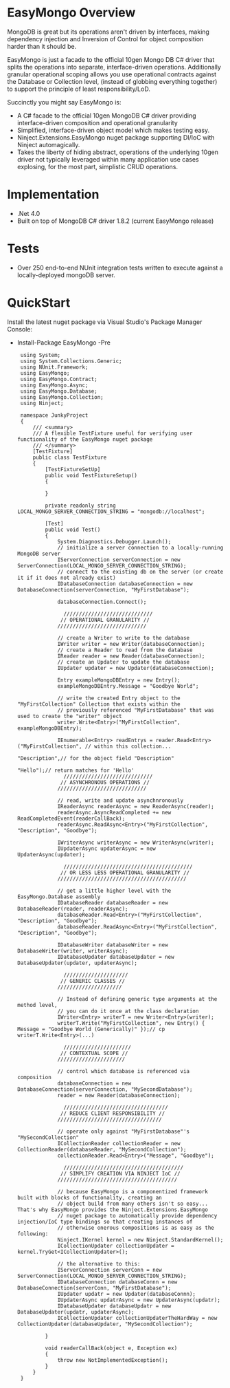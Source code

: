 EasyMongo Overview
==================

  MongoDB is great but its operations aren't driven by interfaces, making dependency injection and Inversion of
  Control for object composition harder than it should be.
  
  EasyMongo is just a facade to the official 10gen Mongo DB C# driver that splits the operations into separate, 
  interface-driven operations. Additionally granular operational scoping allows you use operational contracts 
  against the Database or Collection level, (instead of globbing everything together) to support the principle of
  least responsibility/LoD.

Succinctly you might say EasyMongo is:
  - A C# facade to the official 10gen MongoDB C# driver providing interface-driven composition and operational granularity
  - Simplified, interface-driven object model which makes testing easy.
  - Ninject.Extensions.EasyMongo nuget package supporting DI/IoC with Ninject automagically.
  - Takes the liberty of hiding abstract, operations of the underlying 10gen driver not typically leveraged 
    within many application use cases explosing, for the most part, simplistic CRUD operations. 

Implementation
==============
- .Net 4.0
- Built on top of MongoDB C# driver 1.8.2 (current EasyMongo release)

Tests
=====
- Over 250 end-to-end NUnit integration tests written to execute against a locally-deployed mongoDB server.

QuickStart
==============

  Install the latest nuget package via Visual Studio's Package Manager Console:
 - Install-Package EasyMongo -Pre


		using System;
		using System.Collections.Generic;
		using NUnit.Framework;
		using EasyMongo;
		using EasyMongo.Contract;
		using EasyMongo.Async;
		using EasyMongo.Database;
		using EasyMongo.Collection;
		using Ninject;

		namespace JunkyProject
		{
			/// <summary>
			/// A flexible TestFixture useful for verifying user functionality of the EasyMongo nuget package
			/// </summary>
			[TestFixture]
			public class TestFixture
			{
				[TestFixtureSetUp]
				public void TestFixtureSetup()
				{

				}

				private readonly string LOCAL_MONGO_SERVER_CONNECTION_STRING = "mongodb://localhost";

				[Test]
				public void Test()
				{
					System.Diagnostics.Debugger.Launch();
					// initialize a server connection to a locally-running MongoDB server
					IServerConnection serverConnection = new ServerConnection(LOCAL_MONGO_SERVER_CONNECTION_STRING);
					// connect to the existing db on the server (or create it if it does not already exist)
					IDatabaseConnection databaseConnection = new DatabaseConnection(serverConnection, "MyFirstDatabase");

					databaseConnection.Connect();

					  /////////////////////////////
					 // OPERATIONAL GRANULARITY //
					/////////////////////////////

					// create a Writer to write to the database
					IWriter writer = new Writer(databaseConnection);
					// create a Reader to read from the database
					IReader reader = new Reader(databaseConnection);
					// create an Updater to update the database
					IUpdater updater = new Updater(databaseConnection);

					Entry exampleMongoDBEntry = new Entry();
					exampleMongoDBEntry.Message = "Goodbye World";

					// write the created Entry object to the "MyFirstCollection" Collection that exists within the 
					// previously referenced "MyFirstDatabase" that was used to create the "writer" object
					writer.Write<Entry>("MyFirstCollection", exampleMongoDBEntry);

					IEnumerable<Entry> readEntrys = reader.Read<Entry>("MyFirstCollection", // within this collection...
																	   "Description",// for the object field "Description"
																	   "Hello");// return matches for 'Hello'
					  /////////////////////////////
					 // ASYNCHRONOUS OPERATIONS //
					/////////////////////////////

					// read, write and update asynchnronously
					IReaderAsync readerAsync = new ReaderAsync(reader);
					readerAsync.AsyncReadCompleted += new ReadCompletedEvent(readerCallBack);
					readerAsync.ReadAsync<Entry>("MyFirstCollection", "Description", "Goodbye");

					IWriterAsync writerAsync = new WriterAsync(writer);
					IUpdaterAsync updaterAsync = new UpdaterAsync(updater);

					  //////////////////////////////////////////
					 // OR LESS LESS OPERATIONAL GRANULARITY //
					//////////////////////////////////////////

					// get a little higher level with the EasyMongo.Database assembly
					IDatabaseReader databaseReader = new DatabaseReader(reader, readerAsync);
					databaseReader.Read<Entry>("MyFirstCollection", "Description", "Goodbye");
					databaseReader.ReadAsync<Entry>("MyFirstCollection", "Description", "Goodbye");

					IDatabaseWriter databaseWriter = new DatabaseWriter(writer, writerAsync);
					IDatabaseUpdater databaseUpdater = new DatabaseUpdater(updater, updaterAsync);

					  /////////////////////
					 // GENERIC CLASSES //
					/////////////////////

					// Instead of defining generic type arguments at the method level,
					// you can do it once at the class declaration
					IWriter<Entry> writerT = new Writer<Entry>(writer);
					writerT.Write("MyFirstCollection", new Entry() { Message = "Goodbye World (Generically)" });// cp writerT.Write<Entry>(...)

					  //////////////////////
					 // CONTEXTUAL SCOPE //
					//////////////////////

					// control which database is referenced via composition
					databaseConnection = new DatabaseConnection(serverConnection, "MySecondDatabase");
					reader = new Reader(databaseConnection);

					  //////////////////////////////////
					 // REDUCE CLIENT RESPONSIBILITY //
					//////////////////////////////////

					// operate only against "MyFirstDatabase"'s "MySecondCollection"
					ICollectionReader collectionReader = new CollectionReader(databaseReader, "MySecondCollection");
					collectionReader.Read<Entry>("Message", "Goodbye");

					  ///////////////////////////////////////
					 // SIMPLIFY CREATION VIA NINJECT IoC //
					///////////////////////////////////////

					// because EasyMongo is a componentized framework built with blocks of functionality, creating an
					// object build from many others isn't so easy... That's why EasyMongo provides the Ninject.Extensions.EasyMongo
					// nuget package to automatically provide dependency injection/IoC type bindings so that creating instances of
					// otherwise onerous compositions is as easy as the following:
					Ninject.IKernel kernel = new Ninject.StandardKernel();
					ICollectionUpdater collectionUpdater = kernel.TryGet<ICollectionUpdater>();

					// the alternative to this:
					IServerConnection serverConn = new ServerConnection(LOCAL_MONGO_SERVER_CONNECTION_STRING);
					IDatabaseConnection databaseConnn = new DatabaseConnection(serverConn, "MyFirstDatabase");
					IUpdater updatr = new Updater(databaseConnn);
					IUpdaterAsync updatrAsync = new UpdaterAsync(updatr);
					IDatabaseUpdater databaseUpdatr = new DatabaseUpdater(updatr, updaterAsync);
					ICollectionUpdater collectionUpdaterTheHardWay = new CollectionUpdater(databaseUpdater, "MySecondCollection");

				}

				void readerCallBack(object e, Exception ex)
				{
					throw new NotImplementedException();
				}
			}
		}


